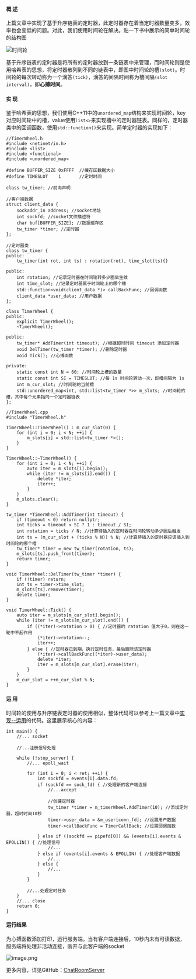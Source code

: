 #### 概 述
上篇文章中实现了基于升序链表的定时器，此定时器存在着当定时器数量变多，效率也会变低的问题。对此，我们使用时间轮在解决。贴一下书中展示的简单时间轮的结构图

![时间轮](https://upload-images.jianshu.io/upload_images/22192996-16acbeeb7c383faf.png?imageMogr2/auto-orient/strip%7CimageView2/2/w/1240)

基于升序链表的定时器是将所有的定时器放到一条链表中来管理，而时间轮则是使用哈希表的思想，将定时器散列到不同的链表中，即图中时间轮的槽`(slot)`。时间轮的每次转动称为一个滴答`(tick)`，滴答的间隔时间称为槽间隔`(slot interval)`，即**心搏时间**。

#### 实 现
鉴于哈希表的思想，我们使用C++11中的`unordered_map`结构来实现时间轮，key对应时间轮中的槽，value使用`list<>`来实现槽中的定时器链表。同样的，定时器类中的回调函数，使用`std::function()`来实现。简单定时器的实现如下：
```
//TimerWheel.h
#include <netinet/in.h>
#include <list>
#include <functional>
#include <unordered_map>

#define BUFFER_SIZE 0xFFFF  //缓存区数据大小
#define TIMESLOT    1       //定时时间

class tw_timer; //前向声明

//客户端数据
struct client_data {
    sockaddr_in address; //socket地址
    int sockfd; //socket文件描述符
    char buf[BUFFER_SIZE]; //数据缓存区
    tw_timer *timer; //定时器
};

//定时器类
class tw_timer {
public:
    tw_timer(int rot, int ts) : rotation(rot), time_slot(ts){}

public:
    int rotation; //记录定时器在时间轮转多少圈后生效
    int time_slot; //记录定时器属于时间轮上的哪个槽
    std::function<void(client_data *)> callBackFunc; //回调函数
    client_data *user_data; //用户数据
};

class TimerWheel {
public:
    explicit TimerWheel();
    ~TimerWheel();

public:
    tw_timer* AddTimer(int timeout); //根据超时时间 timeout 添加定时器
    void DelTimer(tw_timer *timer); //删除定时器
    void Tick(); //心搏函数

private:
    static const int N = 60; //时间轮上槽的数量
    static const int SI = TIMESLOT; //每 1s 时间轮转动一次，即槽间隔为 1s
    int m_cur_slot; //时间轮的当前槽
    std::unordered_map<int, std::list<tw_timer *>> m_slots; //时间轮的槽，其中每个元素指向一个定时器链表
};

//TimerWheel.cpp
#include "TimerWheel.h"

TimerWheel::TimerWheel() : m_cur_slot(0) {
    for (int i = 0; i < N; ++i) {
        m_slots[i] = std::list<tw_timer *>();
    }
}

TimerWheel::~TimerWheel() {
    for (int i = 0; i < N; ++i) {
        auto iter = m_slots[i].begin();
        while (iter != m_slots[i].end()) {
            delete *iter;
            iter++;
        }
    }
    m_slots.clear();
}

tw_timer *TimerWheel::AddTimer(int timeout) {
    if (timeout < 0) return nullptr;
    int ticks = timeout < SI ? 1 : timeout / SI;
    int rotation = ticks / N; //计算待插入的定时器在时间轮转动多少圈后触发
    int ts = (m_cur_slot + (ticks % N)) % N; //计算待插入的定时器应该插入到时间轮的哪个槽
    tw_timer* timer = new tw_timer(rotation, ts);
    m_slots[ts].push_front(timer);
    return timer;
}

void TimerWheel::DelTimer(tw_timer *timer) {
    if (!timer) return;
    int ts = timer->time_slot;
    m_slots[ts].remove(timer);
    delete timer;
}

void TimerWheel::Tick() {
    auto iter = m_slots[m_cur_slot].begin();
    while (iter != m_slots[m_cur_slot].end()) {
        if ((*iter)->rotation > 0) { //定时器的 ratation 值大于0，则在这一轮中不起作用
            (*iter)->rotation--;
            iter++;
        } else { //定时器已到期，执行定时任务，最后删除该定时器
            (*iter)->callBackFunc((*iter)->user_data);
            delete *iter;
            iter = m_slots[m_cur_slot].erase(iter);
        }
    }
    m_cur_slot = ++m_cur_slot % N;
}
```
#### 运 用
时间轮的使用与升序链表定时器的使用相似，整体代码可以参考上一篇文章中[实现--运用](https://www.jianshu.com/p/5079184c4aeb)的代码。这里展示核心的内容：
```
int main() {
    //... socket

    //...注册信号处理

    while (!stop_server) {
        //... epoll_wait        

        for (int i = 0; i < ret; ++i) {
            int sockfd = events[i].data.fd;
            if (sockfd == sock_fd) { //处理新的客户端连接
                //...accept
                
                //创建定时器
                tw_timer *timer = m_timerWheel.AddTimer(10); //添加定时器，超时时间10秒
                timer->user_data = &m_user[conn_fd]; //设置用户数据
                timer->callBackFunc = TimerCallBack; //设置回调函数
                
            } else if ((sockfd == pipefd[0]) && (events[i].events & EPOLLIN)) { //处理信号
                //...
            } else if (events[i].events & EPOLLIN) { //处理客户端数据
                //...
            } else {
                //...
            }
        }
        
        //...处理定时任务
    }
    //... close
    return 0;
}
```

#### 运行结果
为心搏函数添加打印，运行服务端。当有客户端连接后，10秒内未有可读数据，服务端将处理非活动连接，断开与此客户端的socket

![image.png](https://upload-images.jianshu.io/upload_images/22192996-ffee475c89615e13.png?imageMogr2/auto-orient/strip%7CimageView2/2/w/1240)

更多内容，详见GitHub：[ChatRoomServer](https://github.com/cyh1998/ChatRoomServer)